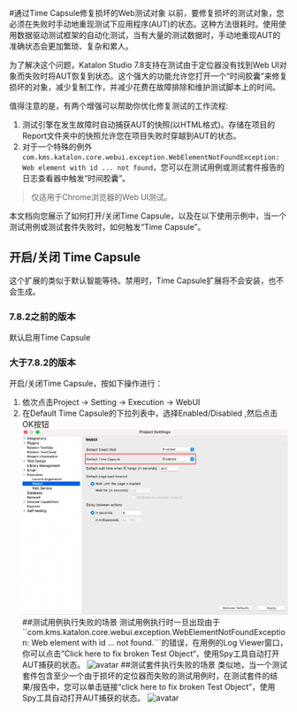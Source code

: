 #通过Time Capsule修复损坏的Web测试对象
以前，要修复损坏的测试对象，您必须在失败时手动地重现测试下应用程序(AUT)的状态。这种方法很耗时。使用使用数据驱动测试框架的自动化测试，当有大量的测试数据时，手动地重现AUT的准确状态会更加繁琐、复杂和累人。

为了解决这个问题，Katalon Studio 7.8支持在测试由于定位器没有找到Web UI对象而失败时将AUT恢复到状态。这个强大的功能允许您打开一个“时间胶囊”来修复损坏的对象，减少复制工作，并减少花费在故障排除和维护测试脚本上的时间。

值得注意的是，有两个增强可以帮助你优化修复测试的工作流程:
1. 测试引擎在发生故障时自动捕获AUT的快照(以HTML格式)。存储在项目的Report文件夹中的快照允许您在项目失败时穿越到AUT的状态。
2. 对于一个特殊的例外```com.kms.katalon.core.webui.exception.WebElementNotFoundException: Web element with id ... not found```，您可以在测试用例或测试套件报告的日志查看器中触发“时间胶囊”。
> 仅适用于Chrome浏览器的Web UI测试。


本文档向您展示了如何打开/关闭Time Capsule，以及在以下使用示例中，当一个测试用例或测试套件失败时，如何触发“Time Capsule”。

## 开启/关闭 Time Capsule
这个扩展的类似于默认智能等待。禁用时，Time Capsule扩展将不会安装，也不会生成。
### 7.8.2之前的版本
默认启用Time Capsule
### 大于7.8.2的版本
开启/关闭Time Capsule，按如下操作进行：
1. 依次点击Project -> Setting -> Execution -> WebUI
2. 在Default Time Capsule的下拉列表中，选择Enabled/Disabled ,然后点击OK按钮
![avatar](../imgs/xj/img-030-01.png)
##测试用例执行失败的场景
测试用例执行时一旦出现由于``com.kms.katalon.core.webui.exception.WebElementNotFoundException: Web element with id ... not found.```的错误，在用例的Log Viewer窗口，你可以点击”Click here to fix broken Test Object“，使用Spy工具自动打开AUT捕获的状态。
![avatar](../imgs/xj/img-030-02.gif)
##测试套件执行失败的场景
类似地，当一个测试套件包含至少一个由于损坏的定位器而失败的测试用例时，在测试套件的结果/报告中，您可以单击链接“click here to fix broken Test Object”，使用Spy工具自动打开AUT捕获的状态。
![avatar](../imgs/xj/img-030-03.gif)